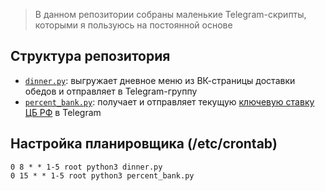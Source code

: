 > В данном репозитории собраны маленькие Telegram-скрипты, которыми я пользуюсь на постоянной основе

## Структура репозитория
- [`dinner.py`](https://github.com/ornaras/MiniBots/blob/main/dinner.py): выгружает дневное меню из ВК-страницы доставки обедов и отправляет в Telegram-группу
- [`percent_bank.py`](https://github.com/ornaras/MiniBots/blob/main/percent_bank.py): получает и отправляет текущую [ключевую ставку ЦБ РФ](https://www.cbr.ru/hd_base/keyrate/) в Telegram

## Настройка планировщика (/etc/crontab)
```
0 8 * * 1-5 root python3 dinner.py
0 15 * * 1-5 root python3 percent_bank.py
```
